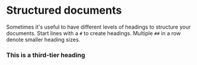 # Structured documents

Sometimes it's useful to have different levels of headings to structure your
documents. Start lines with a `#` to create headings. Multiple `##` in a row
denote smaller heading sizes.

### This is a third-tier heading
